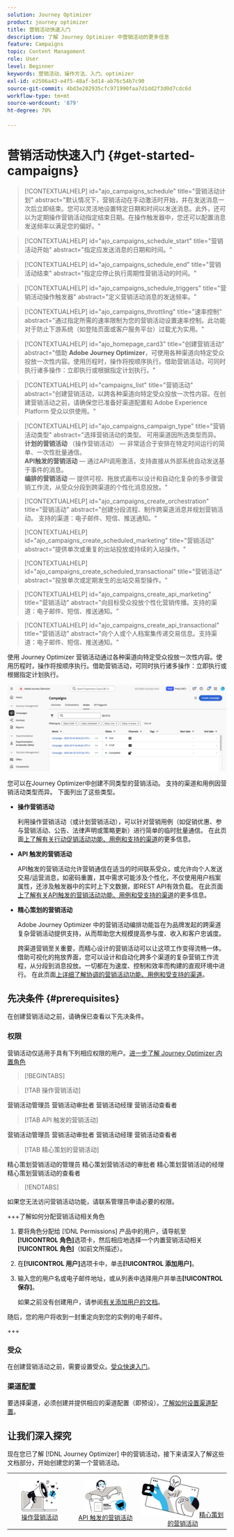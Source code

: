 ```yaml
---
solution: Journey Optimizer
product: journey optimizer
title: 营销活动快速入门
description: 了解 Journey Optimizer 中营销活动的更多信息
feature: Campaigns
topic: Content Management
role: User
level: Beginner
keywords: 营销活动、操作方法、入门、optimizer
exl-id: e2506a43-e4f5-48af-bd14-ab76c54b7c90
source-git-commit: 4bd3e202935cfc971990faa7d1dd2f3d0d7cdc6d
workflow-type: tm+mt
source-wordcount: '879'
ht-degree: 70%

---
```


# 营销活动快速入门 {#get-started-campaigns}

>[!CONTEXTUALHELP]
>id="ajo_campaigns_schedule"
>title="营销活动计划"
>abstract="默认情况下，营销活动在手动激活时开始，并在发送消息一次后立即结束。您可以灵活地设置特定日期和时间以发送消息。此外，还可以为定期操作营销活动指定结束日期。在操作触发器中，您还可以配置消息发送频率以满足您的偏好。"

>[!CONTEXTUALHELP]
>id="ajo_campaigns_schedule_start"
>title="营销活动开始"
>abstract="指定应发送消息的日期和时间。"

>[!CONTEXTUALHELP]
>id="ajo_campaigns_schedule_end"
>title="营销活动结束"
>abstract="指定应停止执行周期性营销活动的时间。"

>[!CONTEXTUALHELP]
>id="ajo_campaigns_schedule_triggers"
>title="营销活动操作触发器"
>abstract="定义营销活动消息的发送频率。"

>[!CONTEXTUALHELP]
>id="ajo_campaigns_throttling"
>title="速率控制"
>abstract="通过指定所需的速率限制为您的营销活动设置速率控制。此功能对于防止下游系统（如登陆页面或客户服务平台）过载尤为实用。"

>[!CONTEXTUALHELP]
>id="ajo_homepage_card3"
>title="创建营销活动"
>abstract="借助 **Adobe Journey Optimizer**，可使用各种渠道向特定受众投放一次性内容。使用历程时，操作将按顺序执行。借助营销活动，可同时执行诸多操作：立即执行或根据指定计划执行。"

>[!CONTEXTUALHELP]
>id="campaigns_list"
>title="营销活动"
>abstract="创建营销活动，以跨各种渠道向特定受众投放一次性内容。在创建营销活动之前，请确保您已准备好渠道配置和 Adobe Experience Platform 受众以供使用。"

>[!CONTEXTUALHELP]
>id="ajo_campaigns_campaign_type"
>title="营销活动类型"
>abstract="选择营销活动的类型。 可用渠道因所选类型而异。 <br>**计划的营销活动** （操作营销活动） — 非常适合于安排在特定时间运行的简单、一次性批量通信。<br>**API触发的营销活动** — 通过API调用激活，支持直接从外部系统自动发送基于事件的消息。<br>**编排的营销活动** — 提供可视、拖放式画布以设计和自动化复杂的多步骤营销工作流，从受众分段到跨渠道的个性化消息投放。"

>[!CONTEXTUALHELP]
>id="ajo_campaigns_create_orchestration"
>title="营销活动"
>abstract="创建分段流程、制作跨渠道消息并规划营销活动。 支持的渠道：电子邮件、短信、推送通知。"

>[!CONTEXTUALHELP]
>id="ajo_campaigns_create_scheduled_marketing"
>title="营销活动"
>abstract="提供单次或重复的出站投放或持续的入站操作。"

>[!CONTEXTUALHELP]
>id="ajo_campaigns_create_scheduled_transactional"
>title="营销活动"
>abstract="投放单次或定期发生的出站交易型操作。"

>[!CONTEXTUALHELP]
>id="ajo_campaigns_create_api_marketing"
>title="营销活动"
>abstract="向目标受众投放个性化营销传播。支持的渠道：电子邮件、短信、推送通知。"

>[!CONTEXTUALHELP]
>id="ajo_campaigns_create_api_transactional"
>title="营销活动"
>abstract="向个人或个人档案集传递交易信息。支持渠道：电子邮件、短信、推送通知。"

使用 Journey Optimizer 营销活动通过各种渠道向特定受众投放一次性内容。使用历程时，操作将按顺序执行。借助营销活动，可同时执行诸多操作：立即执行或根据指定计划执行。

![](assets/gs-campaigns.png)

您可以在Journey Optimizer中创建不同类型的营销活动。 支持的渠道和用例因营销活动类型而异。 下面列出了这些类型。

* **操作营销活动**

  利用操作营销活动（或计划营销活动），可以针对营销用例（如促销优惠、参与营销活动、公告、法律声明或策略更新）进行简单的临时批量通信。 在此页面[上了解有关行动促销活动功能、用例和支持的渠道](create-campaign.md)的更多信息。

* **API 触发的营销活动**

  API触发的营销活动允许营销通信在适当的时间联系受众，或允许向个人发送交易/运营消息，如密码重置，其中需求可能涉及个性化，不仅使用用户档案属性，还涉及触发器中的实时上下文数据，即REST API有效负载。 在此页面[上了解有关API触发的营销活动功能、用例和受支持的渠道](api-triggered-campaigns.md)的更多信息。

* **精心策划的营销活动**

  Adobe Journey Optimizer 中的营销活动编排功能旨在为品牌发起的跨渠道复杂营销活动提供支持，从而帮助您大规模提高参与度、收入和客户忠诚度。

  跨渠道营销至关重要，而精心设计的营销活动可以让这项工作变得流畅一体。借助可视化的拖放界面，您可以设计和自动化跨多个渠道的复杂营销工作流程，从分段到消息投放。一切都在为速度、控制和效率而构建的直观环境中进行。 在此页面[上详细了解协调的营销活动功能、用例和受支持的渠道](../orchestrated/gs-orchestrated-campaigns.md)。

## 先决条件 {#prerequisites}

在创建营销活动之前，请确保已查看以下先决条件。

### 权限

营销活动仅适用于具有下列相应权限的用户。[进一步了解 Journey Optimizer 内置角色](../administration/ootb-product-profiles.md)

>[!BEGINTABS]

>[!TAB 操作营销活动]

营销活动管理员
营销活动审批者
营销活动经理
营销活动查看者

>[!TAB API 触发的营销活动]

营销活动管理员
营销活动审批者
营销活动经理
营销活动查看者

>[!TAB 精心策划的营销活动]

精心策划营销活动的管理员
精心策划营销活动的审批者
精心策划营销活动的经理
精心策划营销活动的查看者

>[!ENDTABS]

如果您无法访问营销活动功能，请联系管理员申请必要的权限。

+++了解如何分配营销活动相关角色

1. 要将角色分配给 [!DNL Permissions] 产品中的用户，请导航至&#x200B;**[!UICONTROL 角色]**&#x200B;选项卡，然后相应地选择一个内置营销活动相关&#x200B;**[!UICONTROL 角色]**（如前文所描述）。

1. 在&#x200B;**[!UICONTROL 用户]**&#x200B;选项卡中，单击&#x200B;**[!UICONTROL 添加用户]**。

1. 输入您的用户名或电子邮件地址，或从列表中选择用户并单击&#x200B;**[!UICONTROL 保存]**。

   如果之前没有创建用户，请参阅[有关添加用户的文档](https://experienceleague.adobe.com/zh-hans/docs/experience-platform/access-control/ui/users)。

随后，您的用户将收到一封重定向到您的实例的电子邮件。

+++

### 受众

在创建营销活动之前，需要设置受众。[受众快速入门](../audience/about-audiences.md)。

### 渠道配置

要选择渠道，必须创建并提供相应的渠道配置（即预设）。[了解如何设置渠道配置](../configuration/channel-surfaces.md)。

## 让我们深入探究

现在您已了解 [!DNL Journey Optimizer] 中的营销活动，接下来请深入了解这些文档部分，开始创建您的第一个营销活动。

<table style="table-layout:fixed"><tr style="border: 0; text-align: center;">
<td><a href="create-campaign.md"><img width="70%" alt="操作营销活动" src="assets/do-not-localize/gs-action-campaign.png"></a><br/><a href="create-campaign.md">操作营销活动</a></td>
<td><a href="api-triggered-campaigns.md"><img width="70%" alt="短信" src="assets/do-not-localize/gs-api-triggered-campaign.png"></a><br/><a href="api-triggered-campaigns.md">API 触发的营销活动</a></td>
<td><a href="../orchestrated/gs-orchestrated-campaigns.md"><img width="70%" alt="推送" src="assets/do-not-localize/gs-orchestrated-campaign.png"></a><a href="../orchestrated/gs-orchestrated-campaigns.md">精心策划的营销活动</a></td>
</tr></table>
